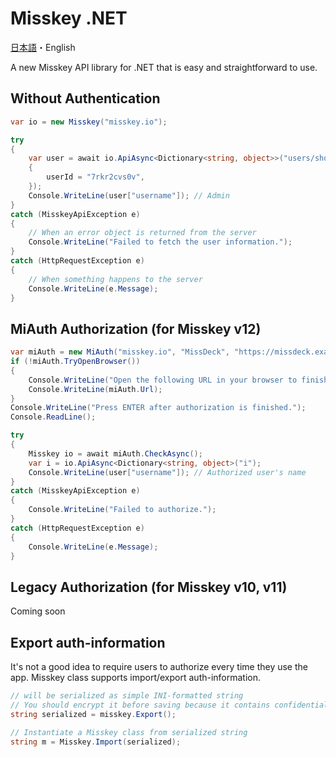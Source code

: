 # Misskey .NET

[日本語](README.md)・English

A new Misskey API library for .NET that is easy and straightforward to use.

## Without Authentication

```cs
var io = new Misskey("misskey.io");

try
{
    var user = await io.ApiAsync<Dictionary<string, object>>("users/show", new 
    {
        userId = "7rkr2cvs0v",
    });
    Console.WriteLine(user["username"]); // Admin
}
catch (MisskeyApiException e)
{
    // When an error object is returned from the server
    Console.WriteLine("Failed to fetch the user information.");
}
catch (HttpRequestException e)
{
    // When something happens to the server
    Console.WriteLine(e.Message);
}
```
## MiAuth Authorization (for Misskey v12)

```cs
var miAuth = new MiAuth("misskey.io", "MissDeck", "https://missdeck.example.com/icon.png", null, Permission.All);
if (!miAuth.TryOpenBrowser())
{
    Console.WriteLine("Open the following URL in your browser to finish the authorization.");
    Console.WriteLine(miAuth.Url);
}
Console.WriteLine("Press ENTER after authorization is finished.");
Console.ReadLine();

try
{
    Misskey io = await miAuth.CheckAsync();
    var i = io.ApiAsync<Dictionary<string, object>("i");
    Console.WriteLine(user["username"]); // Authorized user's name
}
catch (MisskeyApiException e)
{
    Console.WriteLine("Failed to authorize.");
}
catch (HttpRequestException e)
{
    Console.WriteLine(e.Message);
}
```

## Legacy Authorization (for Misskey v10, v11)

Coming soon

## Export auth-information

It's not a good idea to require users to authorize every time they use the app. Misskey class supports import/export auth-information.

```cs
// will be serialized as simple INI-formatted string
// You should encrypt it before saving because it contains confidential data.
string serialized = misskey.Export();

// Instantiate a Misskey class from serialized string
string m = Misskey.Import(serialized);
```